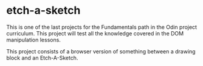 # etch-a-sketch
This is one of the last projects for the Fundamentals path in the Odin project curriculum. This project will test all the knowledge covered in the DOM manipulation lessons.

This project consists of a browser version of something between a drawing block and an Etch-A-Sketch.
